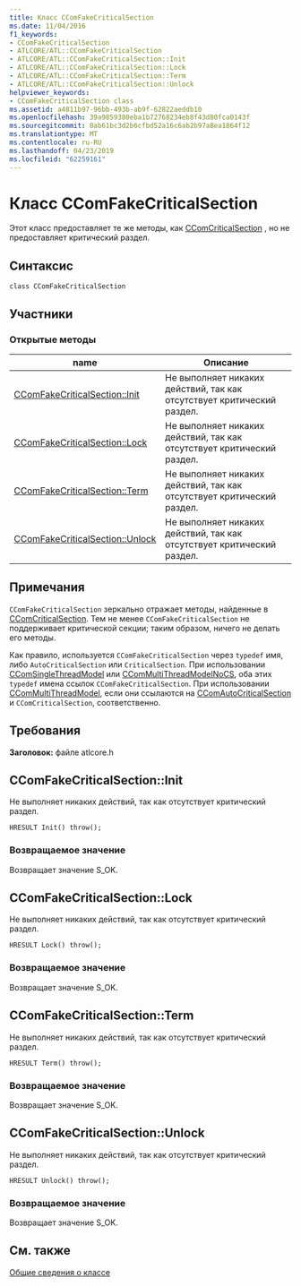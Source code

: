```yaml
---
title: Класс CComFakeCriticalSection
ms.date: 11/04/2016
f1_keywords:
- CComFakeCriticalSection
- ATLCORE/ATL::CComFakeCriticalSection
- ATLCORE/ATL::CComFakeCriticalSection::Init
- ATLCORE/ATL::CComFakeCriticalSection::Lock
- ATLCORE/ATL::CComFakeCriticalSection::Term
- ATLCORE/ATL::CComFakeCriticalSection::Unlock
helpviewer_keywords:
- CComFakeCriticalSection class
ms.assetid: a4811b97-96bb-493b-ab9f-62822aeddb10
ms.openlocfilehash: 39a9859380eba1b72768234eb8f43d80fca0143f
ms.sourcegitcommit: 0ab61bc3d2b6cfbd52a16c6ab2b97a8ea1864f12
ms.translationtype: MT
ms.contentlocale: ru-RU
ms.lasthandoff: 04/23/2019
ms.locfileid: "62259161"
---
```

# <a name="ccomfakecriticalsection-class"></a>Класс CComFakeCriticalSection

Этот класс предоставляет те же методы, как [CComCriticalSection](../../atl/reference/ccomcriticalsection-class.md) , но не предоставляет критический раздел.

## <a name="syntax"></a>Синтаксис

```
class CComFakeCriticalSection
```

## <a name="members"></a>Участники

### <a name="public-methods"></a>Открытые методы

|name|Описание|
|----------|-----------------|
|[CComFakeCriticalSection::Init](#init)|Не выполняет никаких действий, так как отсутствует критический раздел.|
|[CComFakeCriticalSection::Lock](#lock)|Не выполняет никаких действий, так как отсутствует критический раздел.|
|[CComFakeCriticalSection::Term](#term)|Не выполняет никаких действий, так как отсутствует критический раздел.|
|[CComFakeCriticalSection::Unlock](#unlock)|Не выполняет никаких действий, так как отсутствует критический раздел.|

## <a name="remarks"></a>Примечания

`CComFakeCriticalSection` зеркально отражает методы, найденные в [CComCriticalSection](../../atl/reference/ccomcriticalsection-class.md). Тем не менее `CComFakeCriticalSection` не поддерживает критической секции; таким образом, ничего не делать его методы.

Как правило, используется `CComFakeCriticalSection` через `typedef` имя, либо `AutoCriticalSection` или `CriticalSection`. При использовании [CComSingleThreadModel](../../atl/reference/ccomsinglethreadmodel-class.md) или [CComMultiThreadModelNoCS](../../atl/reference/ccommultithreadmodelnocs-class.md), оба этих `typedef` имена ссылок `CComFakeCriticalSection`. При использовании [CComMultiThreadModel](../../atl/reference/ccommultithreadmodel-class.md), если они ссылаются на [CComAutoCriticalSection](../../atl/reference/ccomautocriticalsection-class.md) и `CComCriticalSection`, соответственно.

## <a name="requirements"></a>Требования

**Заголовок:** файле atlcore.h

##  <a name="init"></a>  CComFakeCriticalSection::Init

Не выполняет никаких действий, так как отсутствует критический раздел.

```
HRESULT Init() throw();
```

### <a name="return-value"></a>Возвращаемое значение

Возвращает значение S_OK.

##  <a name="lock"></a>  CComFakeCriticalSection::Lock

Не выполняет никаких действий, так как отсутствует критический раздел.

```
HRESULT Lock() throw();
```

### <a name="return-value"></a>Возвращаемое значение

Возвращает значение S_OK.

##  <a name="term"></a>  CComFakeCriticalSection::Term

Не выполняет никаких действий, так как отсутствует критический раздел.

```
HRESULT Term() throw();
```

### <a name="return-value"></a>Возвращаемое значение

Возвращает значение S_OK.

##  <a name="unlock"></a>  CComFakeCriticalSection::Unlock

Не выполняет никаких действий, так как отсутствует критический раздел.

```
HRESULT Unlock() throw();
```

### <a name="return-value"></a>Возвращаемое значение

Возвращает значение S_OK.

## <a name="see-also"></a>См. также

[Общие сведения о классе](../../atl/atl-class-overview.md)
